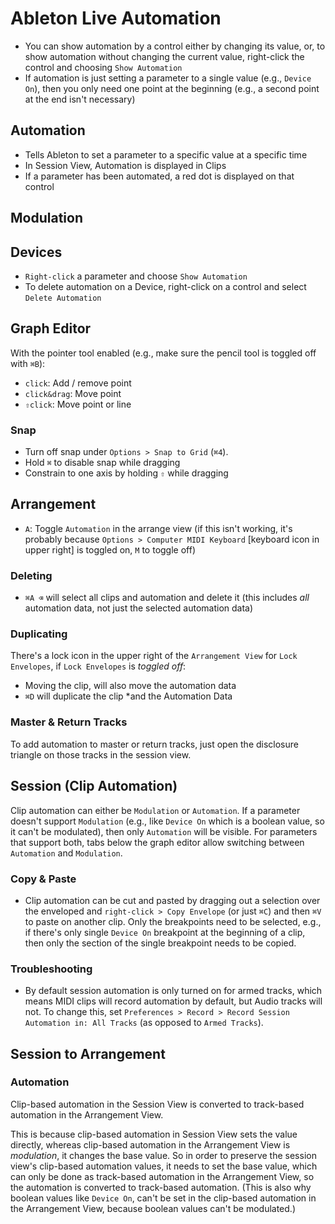 # Ableton Live Automation

- You can show automation by a control either by changing its value, or, to show automation without changing the current value, right-click the control and choosing `Show Automation`
- If automation is just setting a parameter to a single value (e.g., `Device On`), then you only need one point at the beginning (e.g., a second point at the end isn't necessary)

## Automation

- Tells Ableton to set a parameter to a specific value at a specific time
- In Session View, Automation is displayed in Clips
- If a parameter has been automated, a red dot is displayed on that control

## Modulation

## Devices

- `Right-click` a parameter and choose `Show Automation`
- To delete automation on a Device, right-click on a control and select `Delete Automation`

## Graph Editor

With the pointer tool enabled (e.g., make sure the pencil tool is toggled off with `⌘B`):

- `click`: Add / remove point
- `click&drag`: Move point
- `⇧click`: Move point or line

### Snap

- Turn off snap under `Options > Snap to Grid` (`⌘4`).
- Hold `⌘` to disable snap while dragging
- Constrain to one axis by holding `⇧` while dragging

## Arrangement

- `A`: Toggle `Automation` in the arrange view (if this isn't working, it's probably because `Options > Computer MIDI Keyboard` [keyboard icon in upper right] is toggled on, `M` to toggle off)

### Deleting

- `⌘A ⌫` will select all clips and automation and delete it (this includes *all* automation data, not just the selected automation data)

### Duplicating

There's a lock icon in the upper right of the `Arrangement View` for `Lock Envelopes`, if `Lock Envelopes` is *toggled off*:

- Moving the clip, will also move the automation data
- `⌘D` will duplicate the clip *and the Automation Data

### Master & Return Tracks

To add automation to master or return tracks, just open the disclosure triangle on those tracks in the session view.

## Session (Clip Automation)

Clip automation can either be `Modulation` or `Automation`. If a parameter doesn't support `Modulation` (e.g., like `Device On` which is a boolean value, so it can't be modulated), then only `Automation` will be visible. For parameters that support both, tabs below the graph editor allow switching between `Automation` and `Modulation`.

### Copy & Paste

- Clip automation can be cut and pasted by dragging out a selection over the enveloped and `right-click > Copy Envelope` (or just `⌘C`) and then `⌘V` to paste on another clip. Only the breakpoints need to be selected, e.g., if there's only single `Device On` breakpoint at the beginning of a clip, then only the section of the single breakpoint needs to be copied.

### Troubleshooting

- By default session automation is only turned on for armed tracks, which means MIDI clips will record automation by default, but Audio tracks will not. To change this, set `Preferences > Record > Record Session Automation in: All Tracks` (as opposed to `Armed Tracks`).

## Session to Arrangement

### Automation

Clip-based automation in the Session View is converted to track-based automation in the Arrangement View.




This is because clip-based automation in Session View sets the value directly, whereas clip-based automation in the Arrangement View is *modulation*, it changes the base value. So in order to preserve the session view's clip-based automation values, it needs to set the base value, which can only be done as track-based automation in the Arrangement View, so the automation is converted to track-based automation. (This is also why boolean values like `Device On`, can't be set in the clip-based automation in the Arrangement View, because boolean values can't be modulated.)

